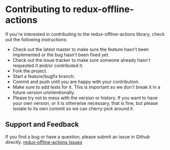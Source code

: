 Contributing to redux-offline-actions
=====================================

If you're interested in contributing to the redux-offline-actions library, check out the following instructions:

* Check out the latest master to make sure the feature hasn't been implemented or the bug hasn't been fixed yet.
* Check out the issue tracker to make sure someone already hasn't requested it and/or contributed it.
* Fork the project.
* Start a feature/bugfix branch.
* Commit and push until you are happy with your contribution.
* Make sure to add tests for it. This is important so we don't break it in a future version unintentionally.
* Please try not to mess with the version or history. If you want to have your own version, or it is otherwise necessary, that is fine, but please isolate to its own commit so we can cherry-pick around it.

Support and Feedback
--------------------

If you find a bug or have a question, please submit an issue in Github directly. [redux-offline-actions Issues](https://github.com/bedrockportal/redux-offline-actions/issues)
